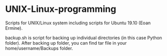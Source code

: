 # UNIX-Linux-programming
Scripts for UNIX/Linux system including scripts for Ubuntu 19.10 (Eoan Ermine).

backup.sh is script for backing up individual directories (in this case Python folder). After backing up folder, you can find tar file in your home/username/Backups folder.
